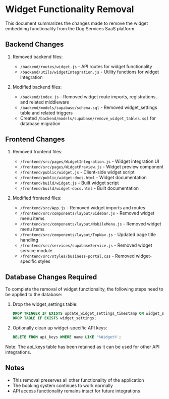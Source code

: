 # Widget Functionality Removal

This document summarizes the changes made to remove the widget embedding functionality from the Dog Services SaaS platform.

## Backend Changes

1. Removed backend files:
   - `/backend/routes/widget.js` - API routes for widget functionality
   - `/backend/utils/widgetIntegration.js` - Utility functions for widget integration

2. Modified backend files:
   - `/backend/index.js` - Removed widget route imports, registrations, and related middleware
   - `/backend/models/supabase/schema.sql` - Removed widget_settings table and related triggers
   - Created `/backend/models/supabase/remove_widget_tables.sql` for database migration

## Frontend Changes

1. Removed frontend files:
   - `/frontend/src/pages/WidgetIntegration.js` - Widget integration UI
   - `/frontend/src/pages/WidgetPreview.js` - Widget preview component
   - `/frontend/public/widget.js` - Client-side widget script
   - `/frontend/public/widget-docs.html` - Widget documentation
   - `/frontend/build/widget.js` - Built widget script
   - `/frontend/build/widget-docs.html` - Built documentation

2. Modified frontend files:
   - `/frontend/src/App.js` - Removed widget imports and routes
   - `/frontend/src/components/layout/Sidebar.js` - Removed widget menu items
   - `/frontend/src/components/layout/MobileMenu.js` - Removed widget menu items
   - `/frontend/src/components/layout/TopNav.js` - Updated page title handling
   - `/frontend/src/services/supabaseService.js` - Removed widget service module
   - `/frontend/src/styles/business-portal.css` - Removed widget-specific styles

## Database Changes Required

To complete the removal of widget functionality, the following steps need to be applied to the database:

1. Drop the widget_settings table:
   ```sql
   DROP TRIGGER IF EXISTS update_widget_settings_timestamp ON widget_settings;
   DROP TABLE IF EXISTS widget_settings;
   ```

2. Optionally clean up widget-specific API keys:
   ```sql
   DELETE FROM api_keys WHERE name LIKE '%Widget%';
   ```

Note: The api_keys table has been retained as it can be used for other API integrations.

## Notes

- This removal preserves all other functionality of the application
- The booking system continues to work normally
- API access functionality remains intact for future integrations